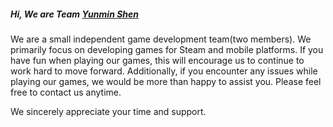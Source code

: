 ##### Hi, We are Team [Yunmin Shen](https://double-l-stu.github.io)        
We are a small independent game development team(two members). We primarily focus on developing games for Steam and mobile platforms. If you have fun when playing our games, this will encourage us to continue to work hard to move forward. Additionally, if you encounter any issues while playing our games, we would be more than happy to assist you. Please feel free to contact us anytime.                

We sincerely appreciate your time and support.              
